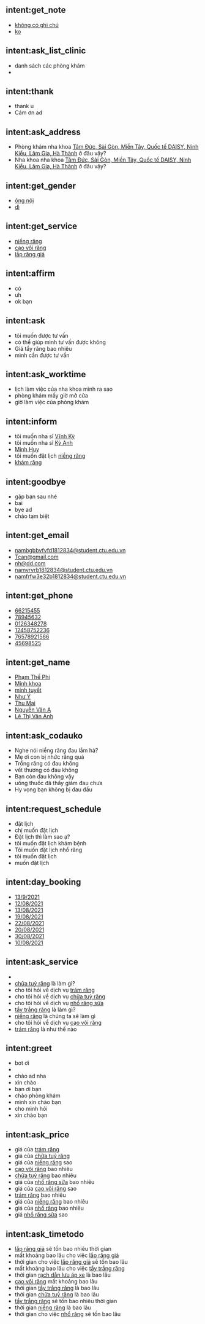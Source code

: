 ## intent:get_note
- [không có ghi chú](note)
- [ko](note)

## intent:ask_list_clinic
- danh sách các phòng khám
- 

## intent:thank
- thank u
- Cám ơn ad

## intent:ask_address
- Phòng khám nha khoa [Tâm Đức, Sài Gòn, Miền Tây, Quốc tế DAISY, Ninh Kiều, Lâm Gia, Hà Thành](address) ở đâu vậy?
- Nha khoa nha khoa [Tâm Đức, Sài Gòn, Miền Tây, Quốc tế DAISY, Ninh Kiều, Lâm Gia, Hà Thành](address) ở đâu vậy?

## intent:get_gender
- [ông nội](gender)
- [dì](gender)

## intent:get_service
- [niềng răng](service)
- [cạo vôi răng](service)
- [lắp răng giả](service)

## intent:affirm
- có
- uh
- ok bạn

## intent:ask
- tôi muốn được tư vấn
- có thể giúp mình tư vấn được không
- Giá tẩy răng bao nhiêu
- mình cần được tư vấn

## intent:ask_worktime
- lịch làm việc của nha khoa mình ra sao
- phòng khám mấy giờ mở cửa
- giờ làm việc của phòng khám

## intent:inform
- tôi muốn nha sĩ [Vĩnh Kỳ](dentist)
- tôi muốn nha sĩ [Kỳ Anh](dentist)
- [Minh Huy](dentist)
- tôi muốn đặt lịch [niềng răng](service)
- [khám răng](service)

## intent:goodbye
- gặp bạn sau nhé
- bai
- bye ad
- chào tạm biệt

## intent:get_email
- [nambgbbvfvfd1812834@student.ctu.edu.vn](email)
- [Tcan@gmail.com](email)
- [nh@dd.com](email)
- [namvrvrb1812834@student.ctu.edu.vn](email)
- [namfrfw3e32b1812834@student.ctu.edu.vn](email)

## intent:get_phone
- [66215455](phone)
- [78945632](phone)
- [0126348278](phone)
- [12458752236](phone)
- [76578921566](phone)
- [45698525](phone)

## intent:get_name
- [Phạm Thế Phi](customer)
- [Minh khoa](customer)
- [minh tuyết](customer)
- [Như Ý](customer)
- [Thu Mai](customer)
- [Nguyễn Văn A](customer)
- [Lê Thị Vân Anh](customer)

## intent:ask_codauko
- Nghe nói niềng răng đau lắm hả?
- Mẹ ơi con bị nhức răng quá
- Trồng răng có đau không
- vết thương có đau không
- Bạn còn đau không vậy
- uống thuốc đã thấy giảm đau chưa
- Hy vọng bạn không bị đau đầu

## intent:request_schedule
- đặt lịch
- chị muốn đặt lịch
- Đặt lịch thì làm sao ạ?
- tôi muốn đặt lịch khám bệnh
- Tôi muốn đặt lịch nhổ răng
- tôi muốn đặt lịch
- muốn đặt lịch

## intent:day_booking
- [13/9/2021](date)
- [12/08/2021](date)
- [13/08/2021](date)
- [19/08/2021](date)
- [22/08/2021](date)
- [20/08/2021](date)
- [30/08/2021](date)
- [10/08/2021](date)

## intent:ask_service
- 
- [chữa tuỷ răng](service_ask) là làm gì?
- cho tôi hỏi về dịch vụ [trám răng](service_ask)
- cho tôi hỏi về dịch vụ [chữa tuỷ răng](service_ask)
- cho tôi hỏi về dịch vụ [nhổ răng sữa](service_ask)
- [tẩy trắng răng](service_ask) là làm gì?
- [niềng răng](service_ask) là chúng ta sẽ làm gì
- cho tôi hỏi về dịch vụ [cạo vôi răng](service_ask)
- [trám răng](service_ask) là như thế nào

## intent:greet
- bot ơi
- 
- chào ad nha
- xin chào
- bạn ơi bạn
- chào phòng khám
- mình xin chào bạn
- cho mình hỏi
- xin chào bạn

## intent:ask_price
- giá của [trám răng](price)
- giá của [chữa tuỷ răng](price)
- giá của [niềng răng](price) sao
- [cạo vôi răng](price) bao nhiêu
- [chữa tuỷ răng](price) bao nhiêu
- giá của [nhổ răng sữa](price) bao nhiêu
- giá của [cạo vôi răng](price) sao
- [trám răng](price) bao nhiêu
- giá của [niềng răng](price) bao nhiêu
- giá của [nhổ răng](price) bao nhiêu
- giá [nhổ răng sữa](price) sao

## intent:ask_timetodo
- [lắp răng giả](timetodo) sẽ tốn bao nhiêu thời gian
- mất khoảng bao lâu cho việc [lắp răng giả](timetodo)
- thời gian cho việc [lắp răng giả](timetodo) sẽ tốn bao lâu
- mất khoảng bao lâu cho việc [tẩy trắng răng](timetodo)
- thời gian [rạch dẫn lưu áp xe](timetodo) là bao lâu
- [cạo vôi răng](timetodo) mất khoảng bao lâu
- thời gian [tẩy trắng răng](timetodo) là bao lâu
- thời gian [chữa tuỷ răng](timetodo) là bao lâu
- [tẩy trắng răng](timetodo) sẽ tốn bao nhiêu thời gian
- thời gian [niềng răng](timetodo) là bao lâu
- thời gian cho việc [nhổ răng](timetodo) sẽ tốn bao lâu

